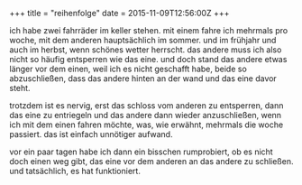 +++
title = "reihenfolge"
date = 2015-11-09T12:56:00Z
+++

ich habe zwei fahrräder im keller stehen. mit einem fahre ich mehrmals pro woche, mit dem anderen hauptsächlich im sommer. und im frühjahr und auch im herbst, wenn schönes wetter herrscht. das andere muss ich also nicht so häufig entsperren wie das eine. und doch stand das andere etwas länger vor dem einen, weil ich es nicht geschafft habe, beide so abzuschließen, dass das andere hinten an der wand und das eine davor steht.

trotzdem ist es nervig, erst das schloss vom anderen zu entsperren, dann das eine zu entriegeln und das andere dann wieder anzuschließen, wenn ich mit dem einen fahren möchte, was, wie erwähnt, mehrmals die woche passiert. das ist einfach unnötiger aufwand.

vor ein paar tagen habe ich dann ein bisschen rumprobiert, ob es nicht doch einen weg gibt, das eine vor dem anderen an das andere zu schließen. und tatsächlich, es hat funktioniert.
